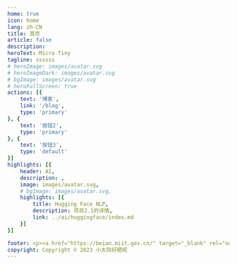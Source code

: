 ```yaml
---
home: true
icon: home
lang: zh-CN
title: 首页
article: false
description:
heroText: Micro Tiny
tagline: ssssss
# heroImage: images/avatar.svg
# heroImageDark: images/avatar.svg
# bgImage: images/avatar.svg
# heroFullScreen: true
actions: [{
    text: '博客',
    link: '/blog',
    type: 'primary'
}, {
    text: '按钮2',
    type: 'primary'
}, {
    text: '按钮3',
    type: 'default'
}]
highlights: [{
    header: AI,
    description: ,
    image: images/avatar.svg,
    # bgImage: images/avatar.svg,
    highlights: [{
        title: Hugging Face NLP,
        description: 项目2.1的详情,
        link: ../ai/huggingface/index.md
    }]
}]

footer: <p><a href="https://beian.miit.gov.cn/" target="_blank" rel="noopener">京ICP备2023002115号-1</a></p>
copyright: Copyright © 2023 小太阳好晒呢
---
```


<!-- ```card
title: 博客
desc: 
logo: images/avatar.svg
link: blog
color: rgba(253, 230, 138, 0.15)
``` -->
<!-- 
- VuePress - <Badge type="tip" text="v2" vertical="top" />
- VuePress - <Badge type="warning" text="v2" vertical="middle" />
- VuePress - <Badge type="danger" text="v2" vertical="bottom" />


<Share colorful :services="['qq','weibo', 'douban', 'facebook', 'telegram', 'twitter']" /> -->
